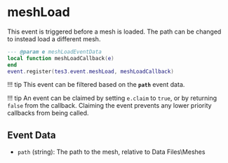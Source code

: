 # meshLoad

This event is triggered before a mesh is loaded. The path can be changed to instead load a different mesh.

```lua
--- @param e meshLoadEventData
local function meshLoadCallback(e)
end
event.register(tes3.event.meshLoad, meshLoadCallback)
```

!!! tip
	This event can be filtered based on the **`path`** event data.

!!! tip
	An event can be claimed by setting `e.claim` to `true`, or by returning `false` from the callback. Claiming the event prevents any lower priority callbacks from being called.

## Event Data

* `path` (string): The path to the mesh, relative to Data Files\Meshes

